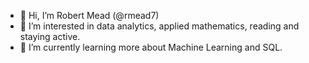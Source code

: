 - 👋 Hi, I’m Robert Mead (@rmead7)
- 👀 I’m interested in data analytics, applied mathematics, reading and staying active.
- 🌱 I’m currently learning more about Machine Learning and SQL.

<!---
rmead7/rmead7 is a ✨ special ✨ repository because its `README.md` (this file) appears on your GitHub profile.
You can click the Preview link to take a look at your changes.
--->
